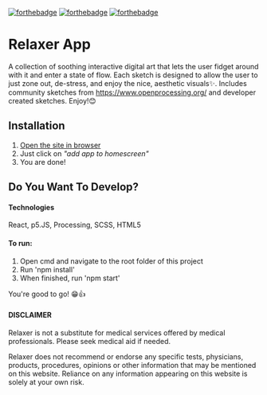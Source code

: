 [![forthebadge](https://forthebadge.com/images/badges/built-with-love.svg)](https://forthebadge.com)
[![forthebadge](https://forthebadge.com/images/badges/powered-by-electricity.svg)](https://forthebadge.com)
[![forthebadge](https://forthebadge.com/images/badges/oooo-kill-em.svg)](https://forthebadge.com)

# Relaxer App 
A collection of soothing interactive digital art that lets the user fidget around with it and enter a state of flow. Each sketch  is designed to allow the user to just zone out, de-stress, and enjoy the nice, aesthetic visuals✨. Includes community sketches from https://www.openprocessing.org/ and developer created sketches. Enjoy!😊


## Installation
1. [Open the site in browser](https://mhhteam.github.io/mhh/ "Relaxer")
2. Just click on _"add app to homescreen"_
3. You are done! 


## Do You Want To Develop?

#### Technologies
React, p5.JS, Processing, SCSS, HTML5

#### To run:

1. Open cmd and navigate to the root folder of this project
2. Run 'npm install'
3. When finished, run 'npm start'

You're good to go! 😁👍

#### DISCLAIMER
Relaxer is not a substitute for medical services offered by medical professionals. Please seek medical aid if needed. 

Relaxer does not recommend or endorse any specific tests, physicians, products, procedures, opinions or other information that may be mentioned on this website. Reliance on any information appearing on this website is solely at your own risk.
